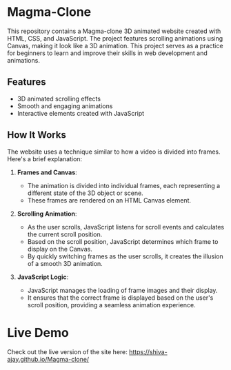 # Magma-Clone

This repository contains a Magma-clone 3D animated website created with HTML, CSS, and JavaScript. The project features scrolling animations using Canvas, making it look like a 3D animation. This project serves as a practice for beginners to learn and improve their skills in web development and animations.

## Features

- 3D animated scrolling effects
- Smooth and engaging animations
- Interactive elements created with JavaScript

## How It Works

The website uses a technique similar to how a video is divided into frames. Here's a brief explanation:

1. **Frames and Canvas**:
   - The animation is divided into individual frames, each representing a different state of the 3D object or scene.
   - These frames are rendered on an HTML Canvas element.

2. **Scrolling Animation**:
   - As the user scrolls, JavaScript listens for scroll events and calculates the current scroll position.
   - Based on the scroll position, JavaScript determines which frame to display on the Canvas.
   - By quickly switching frames as the user scrolls, it creates the illusion of a smooth 3D animation.

3. **JavaScript Logic**:
   - JavaScript manages the loading of frame images and their display.
   - It ensures that the correct frame is displayed based on the user's scroll position, providing a seamless animation experience.
  
# Live Demo
Check out the live version of the site here:
https://shiva-ajay.github.io/Magma-clone/
